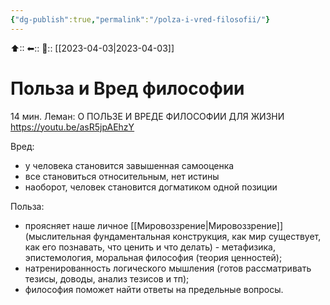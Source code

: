 ```yaml
---
{"dg-publish":true,"permalink":"/polza-i-vred-filosofii/"}
---
```



⬆::
⬅::
📅:: [[2023-04-03\|2023-04-03]] 

# Польза и Вред философии


14 мин. Леман: О ПОЛЬЗЕ И ВРЕДЕ ФИЛОСОФИИ ДЛЯ ЖИЗНИ
https://youtu.be/asR5jpAEhzY

Вред:
 - у человека становится завышенная самооценка
 - все становиться относительным, нет истины
 - наоборот, человек становится догматиком одной позиции

Польза:
- проясняет наше личное [[Мировоззрение\|Мировоззрение]] (мыслительная фундаментальная конструкция, как мир существует, как его познавать, что ценить и что делать) - метафизика, эпистемология, моральная философия (теория ценностей);
- натренированность логического мышления (готов рассматривать тезисы, доводы, анализ тезисов и тп);
- философия поможет найти ответы на предельные вопросы.
